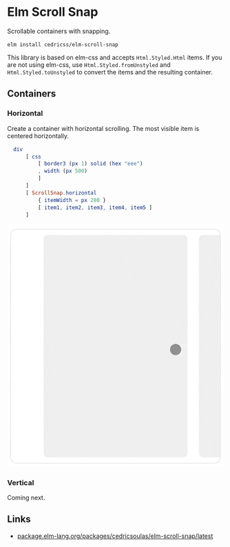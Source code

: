 # Elm Scroll Snap

Scrollable containers with snapping.

```
elm install cedricss/elm-scroll-snap
```

This library is based on elm-css and accepts `Html.Styled.Html` items.
If you are not using elm-css, use `Html.Styled.fromUnstyled` and `Html.Styled.toUnstyled` to convert the items and the resulting container.

## Containers

### Horizontal

Create a container with horizontal scrolling. The most visible item is centered horizontally.

```elm
  div
      [ css
          [ border3 (px 1) solid (hex "eee")
          , width (px 500)
          ]
      ]
      [ ScrollSnap.horizontal
          { itemWidth = px 280 }
          [ item1, item2, item3, item4, item5 ]
      ]
```

![Demo](https://github.com/cedricss/elm-scroll-snap/raw/main/img/horizontal.gif)

### Vertical

Coming next.

## Links

- [package.elm-lang.org/packages/cedricsoulas/elm-scroll-snap/latest](https://package.elm-lang.org/packages/cedricss/elm-scroll-snap/latest)
